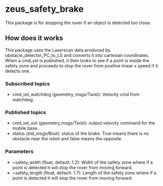 # zeus_safety_brake
This package is for stopping the rover if an object is detected too close.

## How does it works
This package uses the Laserscan data produced by obstacle_detector_PC_to_LS and converts it into cartesian coordinates. When a cmd_vel is published, it then looks to see if a point is inside the safety zone and proceeds to stop the rover from positive linear x speed if it detects one.

### Subscribed topics
* cmd_vel_watchdog (geometry_msgs/Twist): Velocity cmd from watchdog.
### Published topics
* cmd_vel_out (geometry_msgs/Twist): output velocity command for the mobile base.
* status (std_msgs/Bool): status of the brake. True means there is no obstacle near the robot and false means the opposite.

### Parameters
* ~safety_width (float, default: 1.2): Width of the safety zone where if a point is detected it will stop the rover from moving forward.
* ~safety_length (float, default: 1.7): Length of the safety zone where if a point is detected it will stop the rover from moving forward.

